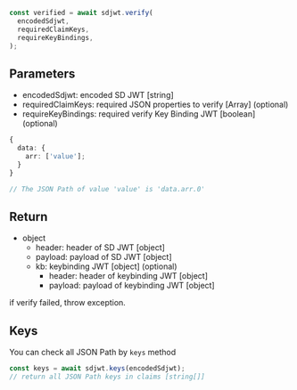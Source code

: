 ```ts
const verified = await sdjwt.verify(
  encodedSdjwt,
  requiredClaimKeys,
  requireKeyBindings,
);
```

## Parameters

- encodedSdjwt: encoded SD JWT [string]
- requiredClaimKeys: required JSON properties to verify [Array<string>] (optional)
- requireKeyBindings: required verify Key Binding JWT [boolean] (optional)

```ts
{
  data: {
    arr: ['value'];
  }
}

// The JSON Path of value 'value' is 'data.arr.0'
```

## Return

- object
  - header: header of SD JWT [object]
  - payload: payload of SD JWT [object]
  - kb: keybinding JWT [object] (optional)
    - header: header of keybinding JWT [object]
    - payload: payload of keybinding JWT [object]

if verify failed, throw exception.

## Keys

You can check all JSON Path by `keys` method

```ts
const keys = await sdjwt.keys(encodedSdjwt);
// return all JSON Path keys in claims [string[]]
```
